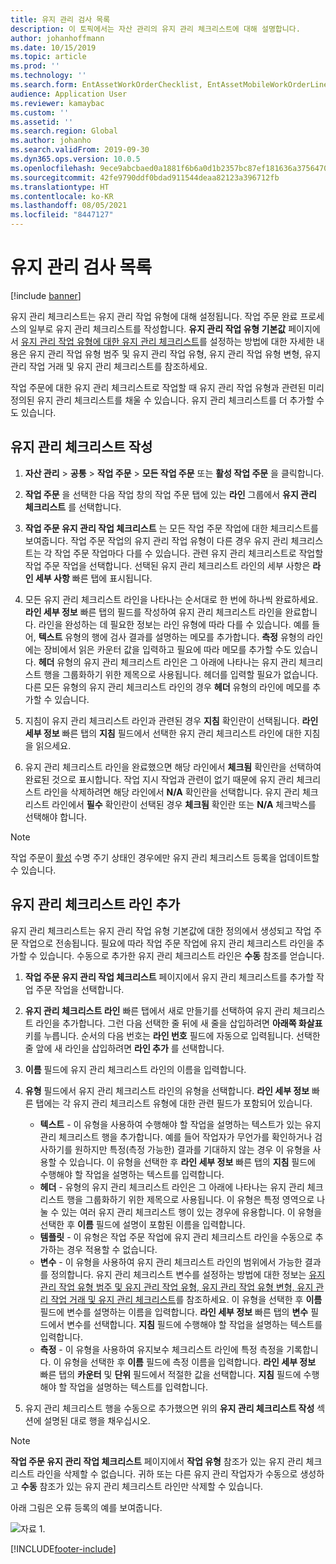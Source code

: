 ```yaml
---
title: 유지 관리 검사 목록
description: 이 토픽에서는 자산 관리의 유지 관리 체크리스트에 대해 설명합니다.
author: johanhoffmann
ms.date: 10/15/2019
ms.topic: article
ms.prod: ''
ms.technology: ''
ms.search.form: EntAssetWorkOrderChecklist, EntAssetMobileWorkOrderLineChecklistDetails
audience: Application User
ms.reviewer: kamaybac
ms.custom: ''
ms.assetid: ''
ms.search.region: Global
ms.author: johanho
ms.search.validFrom: 2019-09-30
ms.dyn365.ops.version: 10.0.5
ms.openlocfilehash: 9ece9abcbaed0a1881f6b6a0d1b2357bc87ef181636a37564709f62c6aa38475
ms.sourcegitcommit: 42fe9790ddf0bdad911544deaa82123a396712fb
ms.translationtype: HT
ms.contentlocale: ko-KR
ms.lasthandoff: 08/05/2021
ms.locfileid: "8447127"
---
```

# <a name="maintenance-checklists"></a>유지 관리 검사 목록

[!include [banner](../../includes/banner.md)]



유지 관리 체크리스트는 유지 관리 작업 유형에 대해 설정됩니다. 작업 주문 완료 프로세스의 일부로 유지 관리 체크리스트를 작성합니다. **유지 관리 작업 유형 기본값** 페이지에서 [유지 관리 작업 유형에 대한 유지 관리 체크리스트](../setup-for-work-orders/job-groups-and-job-types-variants-trades-and-checklists.md)를 설정하는 방법에 대한 자세한 내용은 유지 관리 작업 유형 범주 및 유지 관리 작업 유형, 유지 관리 작업 유형 변형, 유지 관리 작업 거래 및 유지 관리 체크리스트를 참조하세요.

작업 주문에 대한 유지 관리 체크리스트로 작업할 때 유지 관리 작업 유형과 관련된 미리 정의된 유지 관리 체크리스트를 채울 수 있습니다. 유지 관리 체크리스트를 더 추가할 수도 있습니다.


## <a name="fill-in-a-maintenance-checklist"></a>유지 관리 체크리스트 작성

1. **자산 관리** > **공통** > **작업 주문** > **모든 작업 주문** 또는 **활성 작업 주문** 을 클릭합니다.

2. **작업 주문** 을 선택한 다음 작업 창의 작업 주문 탭에 있는 **라인** 그룹에서 **유지 관리 체크리스트** 를 선택합니다.

3. **작업 주문 유지 관리 작업 체크리스트** 는 모든 작업 주문 작업에 대한 체크리스트를 보여줍니다. 작업 주문 작업의 유지 관리 작업 유형이 다른 경우 유지 관리 체크리스트는 각 작업 주문 작업마다 다를 수 있습니다. 관련 유지 관리 체크리스트로 작업할 작업 주문 작업을 선택합니다. 선택된 유지 관리 체크리스트 라인의 세부 사항은 **라인 세부 사항** 빠른 탭에 표시됩니다.

4. 모든 유지 관리 체크리스트 라인을 나타나는 순서대로 한 번에 하나씩 완료하세요. **라인 세부 정보** 빠른 탭의 필드를 작성하여 유지 관리 체크리스트 라인을 완료합니다. 라인을 완성하는 데 필요한 정보는 라인 유형에 따라 다를 수 있습니다. 예를 들어, **텍스트** 유형의 행에 검사 결과를 설명하는 메모를 추가합니다. **측정** 유형의 라인에는 장비에서 읽은 카운터 값을 입력하고 필요에 따라 메모를 추가할 수도 있습니다. **헤더** 유형의 유지 관리 체크리스트 라인은 그 아래에 나타나는 유지 관리 체크리스트 행을 그룹화하기 위한 제목으로 사용됩니다. 헤더를 입력할 필요가 없습니다. 다른 모든 유형의 유지 관리 체크리스트 라인의 경우 **헤더** 유형의 라인에 메모를 추가할 수 있습니다.

5. 지침이 유지 관리 체크리스트 라인과 관련된 경우 **지침** 확인란이 선택됩니다. **라인 세부 정보** 빠른 탭의 **지침** 필드에서 선택한 유지 관리 체크리스트 라인에 대한 지침을 읽으세요.

6. 유지 관리 체크리스트 라인을 완료했으면 해당 라인에서 **체크됨** 확인란을 선택하여 완료된 것으로 표시합니다. 작업 지시 작업과 관련이 없기 때문에 유지 관리 체크리스트 라인을 삭제하려면 해당 라인에서 **N/A** 확인란을 선택합니다. 유지 관리 체크리스트 라인에서 **필수** 확인란이 선택된 경우 **체크됨** 확인란 또는 **N/A** 체크박스를 선택해야 합니다.

>[!NOTE]
>작업 주문이 [활성](../setup-for-work-orders/work-order-lifecycle-states.md) 수명 주기 상태인 경우에만 유지 관리 체크리스트 등록을 업데이트할 수 있습니다.  


## <a name="add-a-maintenance-checklist-line"></a>유지 관리 체크리스트 라인 추가

유지 관리 체크리스트는 유지 관리 작업 유형 기본값에 대한 정의에서 생성되고 작업 주문 작업으로 전송됩니다. 필요에 따라 작업 주문 작업에 유지 관리 체크리스트 라인을 추가할 수 있습니다. 수동으로 추가한 유지 관리 체크리스트 라인은 **수동** 참조를 얻습니다.

1. **작업 주문 유지 관리 작업 체크리스트** 페이지에서 유지 관리 체크리스트를 추가할 작업 주문 작업을 선택합니다.

2. **유지 관리 체크리스트 라인** 빠른 탭에서 새로 만들기를 선택하여 유지 관리 체크리스트 라인을 추가합니다. 그런 다음 선택한 줄 뒤에 새 줄을 삽입하려면 **아래쪽 화살표** 키를 누릅니다. 순서의 다음 번호는 **라인 번호** 필드에 자동으로 입력됩니다. 선택한 줄 앞에 새 라인을 삽입하려면 **라인 추가** 를 선택합니다. 

3. **이름** 필드에 유지 관리 체크리스트 라인의 이름을 입력합니다.

4. **유형** 필드에서 유지 관리 체크리스트 라인의 유형을 선택합니다. **라인 세부 정보** 빠른 탭에는 각 유지 관리 체크리스트 유형에 대한 관련 필드가 포함되어 있습니다.
    - **텍스트** - 이 유형을 사용하여 수행해야 할 작업을 설명하는 텍스트가 있는 유지 관리 체크리스트 행을 추가합니다. 예를 들어 작업자가 무언가를 확인하거나 검사하기를 원하지만 특정(측정 가능한) 결과를 기대하지 않는 경우 이 유형을 사용할 수 있습니다. 이 유형을 선택한 후 **라인 세부 정보** 빠른 탭의 **지침** 필드에 수행해야 할 작업을 설명하는 텍스트를 입력합니다.
    - **헤더** - 유형의 유지 관리 체크리스트 라인은 그 아래에 나타나는 유지 관리 체크리스트 행을 그룹화하기 위한 제목으로 사용됩니다. 이 유형은 특정 영역으로 나눌 수 있는 여러 유지 관리 체크리스트 행이 있는 경우에 유용합니다. 이 유형을 선택한 후 **이름** 필드에 설명이 포함된 이름을 입력합니다.
    - **템플릿** - 이 유형은 작업 주문 작업에 유지 관리 체크리스트 라인을 수동으로 추가하는 경우 적용할 수 없습니다.  
    - **변수** - 이 유형을 사용하여 유지 관리 체크리스트 라인의 범위에서 가능한 결과를 정의합니다. 유지 관리 체크리스트 변수를 설정하는 방법에 대한 정보는 [유지 관리 작업 유형 범주 및 유지 관리 작업 유형, 유지 관리 작업 유형 변형, 유지 관리 작업 거래 및 유지 관리 체크리스트](../setup-for-work-orders/job-groups-and-job-types-variants-trades-and-checklists.md)를 참조하세요. 이 유형을 선택한 후 **이름** 필드에 변수를 설명하는 이름을 입력합니다. **라인 세부 정보** 빠른 탭의 **변수** 필드에서 변수를 선택합니다. **지침** 필드에 수행해야 할 작업을 설명하는 텍스트를 입력합니다.
    - **측정** - 이 유형을 사용하여 유지보수 체크리스트 라인에 특정 측정을 기록합니다. 이 유형을 선택한 후 **이름** 필드에 측정 이름을 입력합니다. **라인 세부 정보** 빠른 탭의 **카운터** 및 **단위** 필드에서 적절한 값을 선택합니다. **지침** 필드에 수행해야 할 작업을 설명하는 텍스트를 입력합니다.

5. 유지 관리 체크리스트 행을 수동으로 추가했으면 위의 **유지 관리 체크리스트 작성** 섹션에 설명된 대로 행을 채우십시오.

>[!NOTE]
>**작업 주문 유지 관리 작업 체크리스트** 페이지에서 **작업 유형** 참조가 있는 유지 관리 체크리스트 라인을 삭제할 수 없습니다. 귀하 또는 다른 유지 관리 작업자가 수동으로 생성하고 **수동** 참조가 있는 유지 관리 체크리스트 라인만 삭제할 수 있습니다.

아래 그림은 오류 등록의 예를 보여줍니다.

![자료 1.](media/14-work-orders.png)



[!INCLUDE[footer-include](../../../includes/footer-banner.md)]